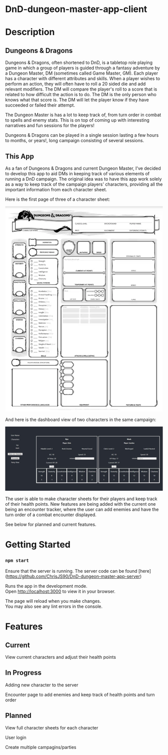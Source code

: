 # DnD-dungeon-master-app-client

# Description

## Dungeons & Dragons

Dungeons & Dragons, often shortened to DnD, is a tabletop role playing game in which a group of players is guided through a fantasy adventure by a Dungeon Master, DM (sometimes called Game Master, GM). Each player has a character with different attributes and skills. When a player wishes to perform an action, they will often have to roll a 20 sided die and add relevant modifiers. The DM will compare the player's roll to a score that is related to how difficult the action is to do. The DM is the only person who knows what that score is. The DM will let the player know if they have succeeded or failed their attempt.

The Dungeon Master is has a lot to keep track of, from turn order in combat to spells and enemy stats. This is on top of coming up with interesting narratives and fun sessions for the players!

Dungeons & Dragons can be played in a single session lasting a few hours to months, or years!, long campaign consisting of several sessions.

## This App

As a fan of Dungeons & Dragons and current Dungeon Master, I've decided to develop this app to aid DMs in keeping track of various elements of running a DnD campaign. The original idea was to have this app work solely as a way to keep track of the campaign players' characters, providing all the important information from each character sheet.

Here is the first page of three of a character sheet:

![](./dnd-character-sheet.webp)

And here is the dashboard view of two characters in the same campaign:

![](./dashboardExample.JPG)

The user is able to make character sheets for their players and keep track of their health points. New features are being added with the current one being an encounter tracker, where the user can add enemies and have the turn order of a combat encounter displayed.

See below for planned and current features.


# Getting Started

### `npm start`

Ensure that the server is running. The server code can be found [here] (https://github.com/ChrisJS90/DnD-dungeon-master-app-server)

Runs the app in the development mode.\
Open [http://localhost:3000](http://localhost:3000) to view it in your browser.

The page will reload when you make changes.\
You may also see any lint errors in the console.

# Features

## Current

View current characters and adjust their health points

## In Progress

Adding new character to the server

Encounter page to add enemies and keep track of health points and turn order

## Planned

View full character sheets for each character

User login

Create multiple campagins/parties



